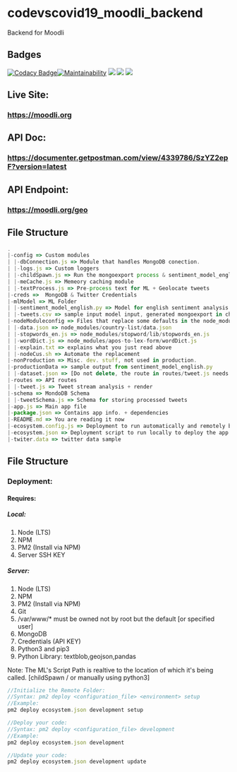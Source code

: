 # codevscovid19_moodli_backend

Backend for Moodli

## Badges
[![Codacy Badge](https://api.codacy.com/project/badge/Grade/53edb3df323247c8be6188e7198c1828)](https://www.codacy.com/gh/Moodli/codevscovid19_moodli_backend?utm_source=github.com&amp;utm_medium=referral&amp;utm_content=Moodli/codevscovid19_moodli_backend&amp;utm_campaign=Badge_Grade)[![Maintainability](https://api.codeclimate.com/v1/badges/fcac951a350d7fbb5fb7/maintainability)](https://codeclimate.com/github/Moodli/codevscovid19_moodli_backend/maintainability)
[![](https://img.shields.io/github/issues/Moodli/codevscovid19_moodli_backend)]()
[![](https://img.shields.io/github/stars/Moodli/codevscovid19_moodli_backend)]()
[![](https://img.shields.io/github/license/Moodli/codevscovid19_moodli_backend)]()

## Live Site:
### https://moodli.org

## API Doc:
### https://documenter.getpostman.com/view/4339786/SzYZ2epF?version=latest

## API Endpoint: 
### https://moodli.org/geo

## File Structure

```javascript
.
|-config => Custom modules
| |-dbConnection.js => Module that handles MongoDB conection.
| |-logs.js => Custom loggers
| |-childSpawn.js => Run the mongoexport process & sentiment_model_english.py
| |-meCache.js => Memeory caching module
| |-textProcess.js => Pre-process text for ML + Geolocate tweets
|-creds =>  MongoDB & Twitter Credentials
|-mlModel => ML Folder
| |-sentiment_model_english.py => Model for english sentiment analysis
| |-tweets.csv => sample input model input, generated mongoexport in childSpawn.js
|-nodeModuleconfig => Files that replace some defaults in the node_modules floder
| |-data.json => node_modules/country-list/data.json
| |-stopwords_en.js => node_modules/stopword/lib/stopwords_en.js
| |-wordDict.js => node_modules/apos-to-lex-form/wordDict.js
| |-explain.txt => explains what you just read above
| |-nodeCus.sh => Automate the replacement
|-nonProduction => Misc. dev. stuff, not used in production.
|-productionData => sample output from sentiment_model_english.py
| |-dataset.json => [Do not delete, the route in routes/tweet.js needs it!]
|-routes => API routes
| |-tweet.js => Tweet stream analysis + render
|-schema => MondoDB Schema
| |-tweetSchema.js => Schema for storing processed tweets
|-app.js => Main app file
|-package.json => Contains app info. + dependencies
|-README.md => You are reading it now
|-ecosystem.config.js => Deployment to run automatically and remotely by the VM [AWS]
|-ecosystem.json => Deployment script to run locally to deploy the app [AWS]
|-twiter.data => twitter data sample
```

## File Structure

### Deployment:

#### Requires:

##### Local:

1. Node (LTS)
2. NPM
3. PM2 (Install via NPM)
4. Server SSH KEY

##### Server:

1. Node (LTS)
2. NPM
3. PM2 (Install via NPM)
4. Git
5. /var/www/\* must be owned not by root but the default [or specified user]
6. MongoDB
7. Credentials (API KEY)
8. Python3 and pip3
9. Python Library: textblob,geojson,pandas

Note: The ML's Script Path is realtive to the location of which it's being called. [childSpawn / or manually using python3]

```javascript
//Initialize the Remote Folder:
//Syntax: pm2 deploy <configuration_file> <environment> setup
//Example:
pm2 deploy ecosystem.json development setup

//Deploy your code:
//Syntax: pm2 deploy <configuration_file> development
//Example:
pm2 deploy ecosystem.json development

//Update your code:
pm2 deploy ecosystem.json development update
```
